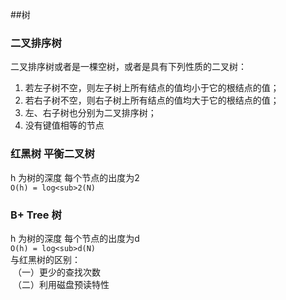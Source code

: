 ##树
### 二叉排序树

二叉排序树或者是一棵空树，或者是具有下列性质的二叉树：  
1. 若左子树不空，则左子树上所有结点的值均小于它的根结点的值；  
2. 若右子树不空，则右子树上所有结点的值均大于它的根结点的值；  
3. 左、右子树也分别为二叉排序树；  
4. 没有键值相等的节点  

### 红黑树 平衡二叉树
h 为树的深度 每个节点的出度为2  
`O(h) = log<sub>2(N)`

### B+ Tree 树
h 为树的深度 每个节点的出度为d  
`O(h) = log<sub>d(N)`  
与红黑树的区别：  
&nbsp;（一）更少的查找次数  
&nbsp;（二）利用磁盘预读特性  


